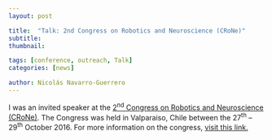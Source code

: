 ```yaml
---
layout: post

title:  "Talk: 2nd Congress on Robotics and Neuroscience (CRoNe)"
subtitle: 
thumbnail: 

tags: [conference, outreach, Talk]
categories: [news]

author: Nicolás Navarro-Guerrero
---
```


I was an invited speaker at the <a href="http://congresorobotica.usm.cl/2016/index.html" target="_blank">2<sup>nd</sup> Congress on Robotics and Neuroscience (CRoNe)</a>. The Congress was held in Valparaiso, Chile between the 27<sup>th</sup> &ndash; 29<sup>th</sup> October 2016.
For more information on the congress, <a href="http://congresorobotica.usm.cl/2016/index.html" target="_blank">visit this link.</a>

<!--more-->

